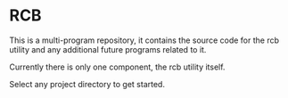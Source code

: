 # **RCB**

This is a multi-program repository, it contains the source code for the rcb utility and any additional future programs related to it. 

Currently there is only one component, the rcb utility itself.

Select any project directory to get started. 